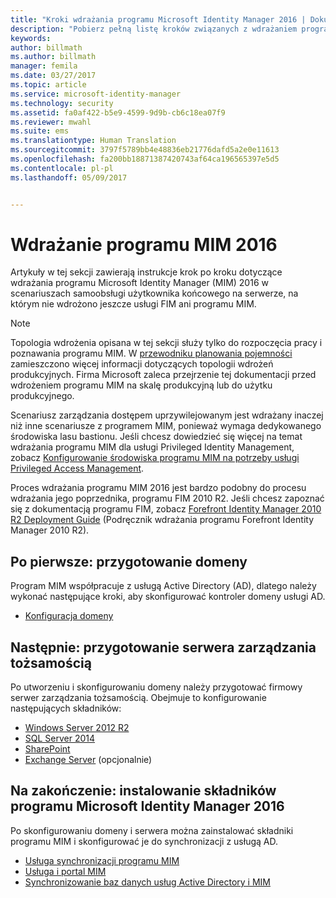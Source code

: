 ```yaml
---
title: "Kroki wdrażania programu Microsoft Identity Manager 2016 | Dokumentacja firmy Microsoft"
description: "Pobierz pełną listę kroków związanych z wdrażaniem programu Microsoft Identity Manager 2016 od przygotowania środowiska do konfigurowania portali."
keywords: 
author: billmath
ms.author: billmath
manager: femila
ms.date: 03/27/2017
ms.topic: article
ms.service: microsoft-identity-manager
ms.technology: security
ms.assetid: fa0af422-b5e9-4599-9d9b-cb6c18ea07f9
ms.reviewer: mwahl
ms.suite: ems
ms.translationtype: Human Translation
ms.sourcegitcommit: 3797f5789bb4e48836eb21776dafd5a2e0e11613
ms.openlocfilehash: fa200bb18871387420743af64ca196565397e5d5
ms.contentlocale: pl-pl
ms.lasthandoff: 05/09/2017


---
```


# <a name="deploy-mim-2016"></a>Wdrażanie programu MIM 2016
Artykuły w tej sekcji zawierają instrukcje krok po kroku dotyczące wdrażania programu Microsoft Identity Manager (MIM) 2016 w scenariuszach samoobsługi użytkownika końcowego na serwerze, na którym nie wdrożono jeszcze usługi FIM ani programu MIM.

> [!NOTE]
> Topologia wdrożenia opisana w tej sekcji służy tylko do rozpoczęcia pracy i poznawania programu MIM.  W [przewodniku planowania pojemności](capacity-planning-guide.md) zamieszczono więcej informacji dotyczących topologii wdrożeń produkcyjnych.  Firma Microsoft zaleca przejrzenie tej dokumentacji przed wdrożeniem programu MIM na skalę produkcyjną lub do użytku produkcyjnego.

Scenariusz zarządzania dostępem uprzywilejowanym jest wdrażany inaczej niż inne scenariusze z programem MIM, ponieważ wymaga dedykowanego środowiska lasu bastionu.  Jeśli chcesz dowiedzieć się więcej na temat wdrażania programu MIM dla usługi Privileged Identity Management, zobacz [Konfigurowanie środowiska programu MIM na potrzeby usługi Privileged Access Management](./pam/configuring-mim-environment-for-pam.md).

Proces wdrażania programu MIM 2016 jest bardzo podobny do procesu wdrażania jego poprzednika, programu FIM 2010 R2. Jeśli chcesz zapoznać się z dokumentacją programu FIM, zobacz [Forefront Identity Manager 2010 R2 Deployment Guide](https://technet.microsoft.com/library/jj134310) (Podręcznik wdrażania programu Forefront Identity Manager 2010 R2).

## <a name="first-prepare-a-domain"></a>Po pierwsze: przygotowanie domeny
Program MIM współpracuje z usługą Active Directory (AD), dlatego należy wykonać następujące kroki, aby skonfigurować kontroler domeny usługi AD.
- [Konfiguracja domeny](preparing-domain.md)

## <a name="next-prepare-an-identity-management-server"></a>Następnie: przygotowanie serwera zarządzania tożsamością
Po utworzeniu i skonfigurowaniu domeny należy przygotować firmowy serwer zarządzania tożsamością. Obejmuje to konfigurowanie następujących składników:
- [Windows Server 2012 R2](prepare-server-ws2012r2.md)
- [SQL Server 2014](prepare-server-sql2014.md)
- [SharePoint](prepare-server-sharepoint.md)
- [Exchange Server](prepare-server-exchange.md) (opcjonalnie)

## <a name="finally-install-microsoft-identity-manager-2016-components"></a>Na zakończenie: instalowanie składników programu Microsoft Identity Manager 2016
Po skonfigurowaniu domeny i serwera można zainstalować składniki programu MIM i skonfigurować je do synchronizacji z usługą AD.
- [Usługa synchronizacji programu MIM](install-mim-sync.md)
- [Usługa i portal MIM](install-mim-service-portal.md)
- [Synchronizowanie baz danych usług Active Directory i MIM](install-mim-sync-ad-service.md)

